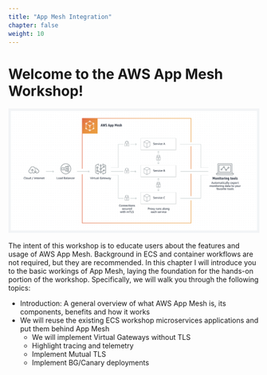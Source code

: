 ```yaml
---
title: "App Mesh Integration"
chapter: false
weight: 10
---
```


# Welcome to the AWS App Mesh Workshop!

![app-mesh-architecture](images/welcome-appmesh-architecture-reference.png)

The intent of this workshop is to educate users about the features and usage of AWS App Mesh. Background in ECS and container workflows are not required, but they are recommended. In this chapter I will introduce you to the basic workings of App Mesh, laying the foundation for the hands-on portion of the workshop. Specifically, we will walk you through the following topics:

- Introduction: A general overview of what AWS App Mesh is, its components, benefits and how it works
- We will reuse the existing ECS workshop microservices applications and put them behind App Mesh
  - We will implement Virtual Gateways without TLS
  - Highlight tracing and telemetry
  - Implement Mutual TLS
  - Implement BG/Canary deployments
